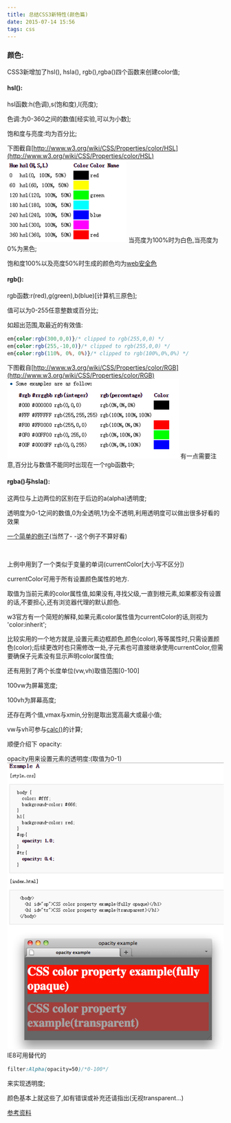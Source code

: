 ```yaml
---
title: 总结CSS3新特性(颜色篇)
date: 2015-07-14 15:56
tags: css
---
```

### 颜色:

CSS3新增加了hsl(), hsla(), rgb(),rgba()四个函数来创建color值;

#### hsl():

hsl函数:h(色调),s(饱和度),l(亮度);

色调:为0-360之间的数值[经实验,可以为小数];

饱和度与亮度:均为百分比;

下图截自[http://www.w3.org/wiki/CSS/Properties/color/HSL](http://www.w3.org/wiki/CSS/Properties/color/HSL)
![](/images/summary-css-new-feature-colors/screen-shot-1.png)
当亮度为100%时为白色,当亮度为0%为黑色;

饱和度100%以及亮度50%时生成的颜色均为[web安全色](http://www.bootcss.com/p/websafecolors/)

#### rgb():

rgb函数:r(red),g(green),b(blue)[计算机三原色];

值可以为0-255任意整数或百分比;

如超出范围,取最近的有效值:

```css
em{color:rgb(300,0,0)}/* clipped to rgb(255,0,0) */
em{color:rgb(255,-10,0)}/* clipped to rgb(255,0,0) */
em{color:rgb(110%, 0%, 0%)}/* clipped to rgb(100%,0%,0%) */
```

下图截自[http://www.w3.org/wiki/CSS/Properties/color/RGB](http://www.w3.org/wiki/CSS/Properties/color/RGB)
![](/images/summary-css-new-feature-colors/screen-shot-2.png)
有一点需要注意,百分比与数值不能同时出现在一个rgb函数中;

#### rgba()与hsla():

这两位与上边两位的区别在于后边的a(alpha)透明度;

透明度为0-1之间的数值,0为全透明,1为全不透明,利用透明度可以做出很多好看的效果

[一个简单的例子](http://sandbox.runjs.cn/show/kwnceyon)(当然了- -这个例子不算好看)

   

上例中用到了一个类似于变量的单词(currentColor[大小写不区分])

currentColor可用于所有设置颜色属性的地方.

取值为当前元素的color属性值,如果没有,寻找父级,一直到根元素,如果都没有设置的话,不要担心,还有浏览器代理的默认颜色.

w3官方有一个简短的解释,如果元素color属性值为currentColor的话,则视为 'color:inherit';

比较实用的一个地方就是,设置元素边框颜色,颜色(color),等等属性时,只需设置颜色(color);后续更改时也只需修改一处,子元素也可直接继承使用currentColor,但需要确保子元素没有显示声明color属性值;

还有用到了两个长度单位(vw,vh)取值范围[0-100]

100vw为屏幕宽度;

100vh为屏幕高度;

还存在两个值,vmax与xmin,分别是取出宽高最大或最小值;

vw与vh可参与[calc()](http://www.cnblogs.com/jiasm/p/4633603.html)的计算;

顺便介绍下 opacity:

opacity用来设置元素的透明度:(取值为0-1)
![](/images/summary-css-new-feature-colors/screen-shot-3.png)
IE8可用替代的
```css
filter:Alpha(opacity=50)/*0-100*/
```

来实现透明度;

颜色基本上就这些了,如有错误或补充还请指出(无视transparent...)

[参考资料](http://www.w3.org/wiki/CSS3/Color)
